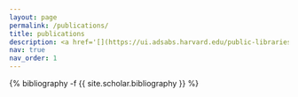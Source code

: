 ```yaml
---
layout: page
permalink: /publications/
title: publications
description: <a href='[](https://ui.adsabs.harvard.edu/public-libraries/rTaH98YmTs6-aZoxtV7WXg)'>ADS library</a>
nav: true
nav_order: 1
---
```

<!-- _pages/publications.md -->
<div class="publications">

{% bibliography -f {{ site.scholar.bibliography }} %}

</div>
